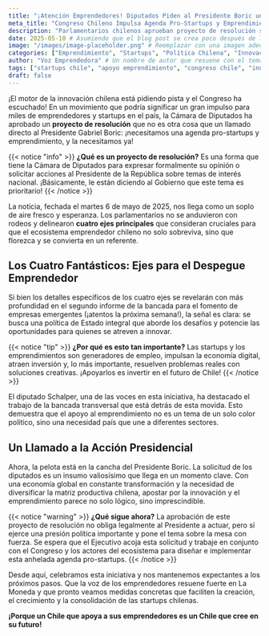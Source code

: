 ```yaml
---
title: "¡Atención Emprendedores! Diputados Piden al Presidente Boric una Agenda Pro-Startups con Urgencia"
meta_title: "Congreso Chileno Impulsa Agenda Pro-Startups y Emprendimiento"
description: "Parlamentarios chilenos aprueban proyecto de resolución solicitando al Presidente Boric medidas concretas para fomentar el ecosistema de startups y emprendimiento en el país."
date: 2025-05-10 # Asumiendo que el blog post se crea poco después de la noticia (6 de Mayo 2025)
image: "/images/image-placeholder.png" # Reemplazar con una imagen adecuada si es posible
categories: ["Emprendimiento", "Startups", "Política Chilena", "Innovación"]
author: "Voz Emprendedora" # Un nombre de autor que resuene con el tema
tags: ["startups chile", "apoyo emprendimiento", "congreso chile", "innovacion", "economia digital", "gabriel boric"]
draft: false
---
```


¡El motor de la innovación chilena está pidiendo pista y el Congreso ha escuchado! En un movimiento que podría significar un gran impulso para miles de emprendedores y startups en el país, la Cámara de Diputados ha aprobado un **proyecto de resolución** que no es otra cosa que un llamado directo al Presidente Gabriel Boric: ¡necesitamos una agenda pro-startups y emprendimiento, y la necesitamos ya!

{{< notice "info" >}}
**¿Qué es un proyecto de resolución?** Es una forma que tiene la Cámara de Diputados para expresar formalmente su opinión o solicitar acciones al Presidente de la República sobre temas de interés nacional. ¡Básicamente, le están diciendo al Gobierno que este tema es prioritario!
{{< /notice >}}

La noticia, fechada el martes 6 de mayo de 2025, nos llega como un soplo de aire fresco y esperanza. Los parlamentarios no se anduvieron con rodeos y delinearon **cuatro ejes principales** que consideran cruciales para que el ecosistema emprendedor chileno no solo sobreviva, sino que florezca y se convierta en un referente.

## Los Cuatro Fantásticos: Ejes para el Despegue Emprendedor

Si bien los detalles específicos de los cuatro ejes se revelarán con más profundidad en el segundo informe de la bancada para el fomento de empresas emergentes (¡atentos la próxima semana!), la señal es clara: se busca una política de Estado integral que aborde los desafíos y potencie las oportunidades para quienes se atreven a innovar.

{{< notice "tip" >}}
**¿Por qué es esto tan importante?** Las startups y los emprendimientos son generadores de empleo, impulsan la economía digital, atraen inversión y, lo más importante, resuelven problemas reales con soluciones creativas. ¡Apoyarlos es invertir en el futuro de Chile!
{{< /notice >}}

El diputado Schalper, una de las voces en esta iniciativa, ha destacado el trabajo de la bancada transversal que está detrás de esta movida. Esto demuestra que el apoyo al emprendimiento no es un tema de un solo color político, sino una necesidad país que une a diferentes sectores.

## Un Llamado a la Acción Presidencial

Ahora, la pelota está en la cancha del Presidente Boric. La solicitud de los diputados es un insumo valiosísimo que llega en un momento clave. Con una economía global en constante transformación y la necesidad de diversificar la matriz productiva chilena, apostar por la innovación y el emprendimiento parece no solo lógico, sino imprescindible.

{{< notice "warning" >}}
**¿Qué sigue ahora?** La aprobación de este proyecto de resolución no obliga legalmente al Presidente a actuar, pero sí ejerce una presión política importante y pone el tema sobre la mesa con fuerza. Se espera que el Ejecutivo acoja esta solicitud y trabaje en conjunto con el Congreso y los actores del ecosistema para diseñar e implementar esta anhelada agenda pro-startups.
{{< /notice >}}

Desde aquí, celebramos esta iniciativa y nos mantenemos expectantes a los próximos pasos. Que la voz de los emprendedores resuene fuerte en La Moneda y que pronto veamos medidas concretas que faciliten la creación, el crecimiento y la consolidación de las startups chilenas.

**¡Porque un Chile que apoya a sus emprendedores es un Chile que cree en su futuro!**
